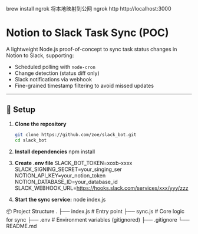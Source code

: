 brew install ngrok  将本地映射到公网
    ngrok http http://localhost:3000

# Notion to Slack Task Sync (POC)

A lightweight Node.js proof-of-concept to sync task status changes in Notion to Slack, supporting:

- Scheduled polling with `node-cron`
- Change detection (status diff only)
- Slack notifications via webhook
- Fine-grained timestamp filtering to avoid missed updates

---

## 🔧 Setup

1. **Clone the repository**
   ```bash
   git clone https://github.com/zoe/slack_bot.git
   cd slack_bot


2. **Install dependencies**
    npm install

3. **Create .env file**
    SLACK_BOT_TOKEN=xoxb-xxxx
    SLACK_SIGNING_SECRET=your_singing_ser
    NOTION_API_KEY=your_notion_token
    NOTION_DATABASE_ID=your_database_id
    SLACK_WEBHOOK_URL=https://hooks.slack.com/services/xxx/yyy/zzz

4. **Start the sync service:**
    node index.js

📦 Project Structure
.
├── index.js                  # Entry point
├── sync.js                   # Core logic for sync
├── .env                      # Environment variables (gitignored)
├── .gitignore
└── README.md





